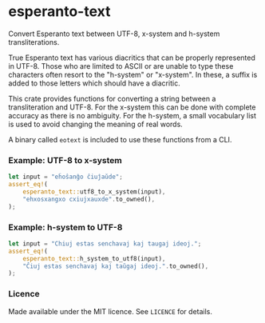 esperanto-text
==============

Convert Esperanto text between UTF-8, x-system and h-system transliterations.

True Esperanto text has various diacritics that can be properly represented in
UTF-8. Those who are limited to ASCII or are unable to type these characters
often resort to the "h-system" or "x-system". In these, a suffix is added to
those letters which should have a diacritic.

This crate provides functions for converting a string between a transliteration
and UTF-8. For the x-system this can be done with complete accuracy as there is
no ambiguity. For the h-system, a small vocabulary list is used to avoid
changing the meaning of real words.

A binary called `eotext` is included to use these functions from a CLI.

### Example: UTF-8 to x-system

```rust
let input = "eĥoŝanĝo ĉiuĵaŭde";
assert_eq!(
    esperanto_text::utf8_to_x_system(input),
    "ehxosxangxo cxiujxauxde".to_owned(),
);
```

### Example: h-system to UTF-8

```rust
let input = "Chiuj estas senchavaj kaj taugaj ideoj.";
assert_eq!(
    esperanto_text::h_system_to_utf8(input),
    "Ĉiuj estas senchavaj kaj taŭgaj ideoj.".to_owned(),
);
```

### Licence

Made available under the MIT licence. See `LICENCE` for details.
